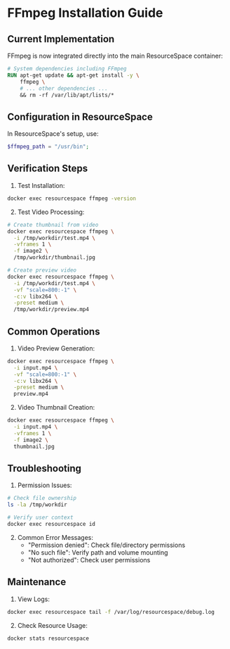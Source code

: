 # FFmpeg Installation Guide

## Current Implementation

FFmpeg is now integrated directly into the main ResourceSpace container:

```dockerfile
# System dependencies including FFmpeg
RUN apt-get update && apt-get install -y \
    ffmpeg \
    # ... other dependencies ...
    && rm -rf /var/lib/apt/lists/*
```

## Configuration in ResourceSpace

In ResourceSpace's setup, use:
```php
$ffmpeg_path = "/usr/bin";
```

## Verification Steps

1. Test Installation:
```bash
docker exec resourcespace ffmpeg -version
```

2. Test Video Processing:
```bash
# Create thumbnail from video
docker exec resourcespace ffmpeg \
  -i /tmp/workdir/test.mp4 \
  -vframes 1 \
  -f image2 \
  /tmp/workdir/thumbnail.jpg

# Create preview video
docker exec resourcespace ffmpeg \
  -i /tmp/workdir/test.mp4 \
  -vf "scale=800:-1" \
  -c:v libx264 \
  -preset medium \
  /tmp/workdir/preview.mp4
```

## Common Operations

1. Video Preview Generation:
```bash
docker exec resourcespace ffmpeg \
  -i input.mp4 \
  -vf "scale=800:-1" \
  -c:v libx264 \
  -preset medium \
  preview.mp4
```

2. Video Thumbnail Creation:
```bash
docker exec resourcespace ffmpeg \
  -i input.mp4 \
  -vframes 1 \
  -f image2 \
  thumbnail.jpg
```

## Troubleshooting

1. Permission Issues:
```bash
# Check file ownership
ls -la /tmp/workdir

# Verify user context
docker exec resourcespace id
```

2. Common Error Messages:
   - "Permission denied": Check file/directory permissions
   - "No such file": Verify path and volume mounting
   - "Not authorized": Check user permissions

## Maintenance

1. View Logs:
```bash
docker exec resourcespace tail -f /var/log/resourcespace/debug.log
```

2. Check Resource Usage:
```bash
docker stats resourcespace
``` 